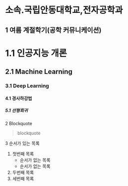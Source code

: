 소속.국립안동대학교,전자공학과
=======================
1 여름 계절학기(공학 커뮤니케이션)
------------------------------------


# 1.1 인공지능 개론
## 2.1 Machine Learning
### 3.1 Deep Learning
#### 4.1 경사하강법
##### 5.1 선형회귀

2 Blockquote
>	blockquote
>	> 
>	>	> 

3 순서가 있는 목록

1. 첫번째 목록
	- 순서가 없는 목록
	- 순서가 없는 목록
1. 두번째 목록
1. 세번째 목록